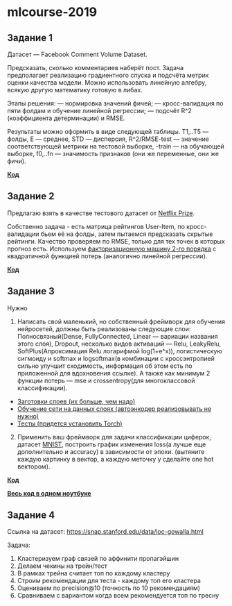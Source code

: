 # mlcourse-2019
## Задание 1
Датасет — Facebook Comment Volume Dataset.

Предсказать, сколько комментариев наберёт пост. Задача предполагает реализацию градиентного спуска и подсчёта метрик оценки качества модели. Можно использовать линейную алгебру, всякую другую математику готовую в либах.

Этапы решения:
— нормировка значений фичей;
— кросс-валидация по пяти фолдам и обучение линейной регрессии;
— подсчёт R^2 (коэффициента детерминации) и RMSE.

Результаты можно оформить в виде следующей таблицы. T1,..T5 — фолды, E — среднее, STD — дисперсия, R^2/RMSE-test — значение соответствующей метрики на тестовой выборке, -train — на обучающей выборке, f0,..fn — значимость признаков (они же переменные, они же фичи).

[**Код** ](Task1.ipynb)

## Задание 2
Предлагаю взять в качестве тестового датасет от [Netflix Prize](https://www.kaggle.com/netflix-inc/netflix-prize-data).

Собственно задача - есть матрица рейтингов User-Item, по кросс-валидации бьем её на фолды, 
затем пытаемся предсказать скрытые рейтинги. Качество проверяем по RMSE, только для тех точек в которых прогноз есть.
Используем [факторизационную машину 2-го порядка](https://www.csie.ntu.edu.tw/~b97053/paper/Rendle2010FM.pdf) с квадратичной функцией потерь (аналогично линейной регрессии).

[**Код** ](Task2.ipynb)

## Задание 3

Нужно
1) Написать свой маленький, но собственный фреймворк для обучения нейросетей, должны быть реализованы следующие слои:
Полносвязный(Dense, FullyConnected, Linear — вариации названия этого слоя), Dropout, несколько видов активаций — Relu, LeakyRelu, SoftPlus(Апроксимация Relu логарифмой log(1+e^x)), логистическую сигмоиду и softmax и logsoftmax(в комбинации с кроссэнтропией сильно улучшит сходимость, информация об этом есть по приложенной для вдохновения ссылке).
А также как минимум 2 функции потерь — mse и crossentropy(для многоклассовой классификации).

* [Заготовки слоев (их больше, чем надо)](https://github.com/yandexdataschool/Practical_DL/blob/fall18/_under_construction/homework01/homework_modules.ipynb)
* [Обучение сети на данных слоях (автоэнкодер реализовывать не нужно)](https://github.com/yandexdataschool/Practical_DL/blob/fall18/_under_construction/homework01/homework_main.ipynb)
* [Тесты (придется установить Torch)](https://github.com/yandexdataschool/Practical_DL/blob/fall18/_under_construction/homework01/homework_test_modules.ipynb)

2) Применить ваш фреймворк для задачи классификации циферок, датасет [MNIST](http://yann.lecun.com/exdb/mnist/), построить график изменения loss(а лучше еще дополнительно и accuracy) в зависимости от эпохи. (вытяните каждую картинку в вектор, а каждую меточку y сделайте one hot вектором).

[**Код** ](Task3/)

[**Весь код в одном ноутбуке** ](task3_AIO_with_notes.ipynb)


## Задание 4

Ссылка на датасет: https://snap.stanford.edu/data/loc-gowalla.html

Задача:
1. Кластеризуем граф связей по аффинити пропагэйшин
2. Делаем чекины на трейн/тест
3. В рамках трейна считает топ по каждому кластеру
4. Строим рекомендации для теста - каждому топ его кластера
5. Оцениваем по precision@10 (точность по 10 рекомендациям)
6. Сравниваем с вариантом когда всем рекомендуется топ по тресну

